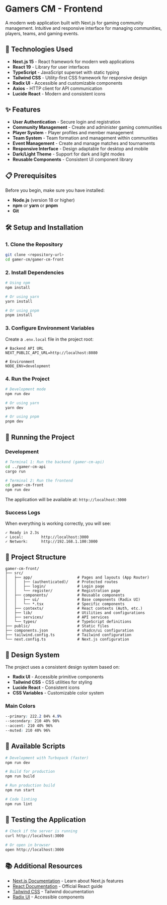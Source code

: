 # Gamers CM - Frontend

A modern web application built with Next.js for gaming community management. Intuitive and responsive interface for managing communities, players, teams, and gaming events.

## 🚀 Technologies Used

- **Next.js 15** - React framework for modern web applications
- **React 19** - Library for user interfaces
- **TypeScript** - JavaScript superset with static typing
- **Tailwind CSS** - Utility-first CSS framework for responsive design
- **Radix UI** - Accessible and customizable components
- **Axios** - HTTP client for API communication
- **Lucide React** - Modern and consistent icons

## ✨ Features

- **User Authentication** - Secure login and registration
- **Community Management** - Create and administer gaming communities
- **Player System** - Player profiles and member management
- **Team System** - Team formation and management within communities
- **Event Management** - Create and manage matches and tournaments
- **Responsive Interface** - Design adaptable for desktop and mobile
- **Dark/Light Theme** - Support for dark and light modes
- **Reusable Components** - Consistent UI component library

## 📋 Prerequisites

Before you begin, make sure you have installed:

- **Node.js** (version 18 or higher)
- **npm** or **yarn** or **pnpm**
- **Git**

## 🛠️ Setup and Installation

### 1. Clone the Repository

```bash
git clone <repository-url>
cd gamer-cm/gamer-cm-front
```

### 2. Install Dependencies

```bash
# Using npm
npm install

# Or using yarn
yarn install

# Or using pnpm
pnpm install
```

### 3. Configure Environment Variables

Create a `.env.local` file in the project root:

```env
# Backend API URL
NEXT_PUBLIC_API_URL=http://localhost:8080

# Environment
NODE_ENV=development
```

### 4. Run the Project

```bash
# Development mode
npm run dev

# Or using yarn
yarn dev

# Or using pnpm
pnpm dev
```

## 🚀 Running the Project

### Development

```bash
# Terminal 1: Run the backend (gamer-cm-api)
cd ../gamer-cm-api
cargo run

# Terminal 2: Run the frontend
cd gamer-cm-front
npm run dev
```

The application will be available at: `http://localhost:3000`

### Success Logs

When everything is working correctly, you will see:

```
✓ Ready in 2.3s
✓ Local:        http://localhost:3000
✓ Network:      http://192.168.1.100:3000
```

## 📁 Project Structure

```
gamer-cm-front/
├── src/
│   ├── app/                    # Pages and layouts (App Router)
│   │   ├── (authenticated)/    # Protected routes
│   │   ├── login/              # Login page
│   │   └── register/           # Registration page
│   ├── components/             # Reusable components
│   │   ├── ui/                 # Base components (Radix UI)
│   │   └── *.tsx               # Specific components
│   ├── contexts/               # React contexts (Auth, etc.)
│   ├── lib/                    # Utilities and configurations
│   ├── services/               # API services
│   └── types/                  # TypeScript definitions
├── public/                     # Static files
├── components.json             # shadcn/ui configuration
├── tailwind.config.ts          # Tailwind configuration
└── next.config.ts              # Next.js configuration
```

## 🎨 Design System

The project uses a consistent design system based on:

- **Radix UI** - Accessible primitive components
- **Tailwind CSS** - CSS utilities for styling
- **Lucide React** - Consistent icons
- **CSS Variables** - Customizable color system

### Main Colors

```css
--primary: 222.2 84% 4.9%
--secondary: 210 40% 98%
--accent: 210 40% 96%
--muted: 210 40% 96%
```

## 🔧 Available Scripts

```bash
# Development with Turbopack (faster)
npm run dev

# Build for production
npm run build

# Run production build
npm run start

# Code linting
npm run lint
```

## 🧪 Testing the Application

```bash
# Check if the server is running
curl http://localhost:3000

# Or open in browser
open http://localhost:3000
```

## 📚 Additional Resources

- [Next.js Documentation](https://nextjs.org/docs) - Learn about Next.js features
- [React Documentation](https://react.dev) - Official React guide
- [Tailwind CSS](https://tailwindcss.com/docs) - Tailwind documentation
- [Radix UI](https://www.radix-ui.com) - Accessible components
